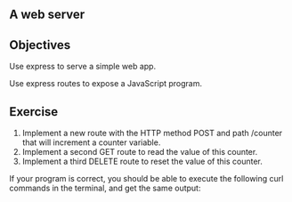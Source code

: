 ## A web server

## Objectives
Use express to serve a simple web app.

Use express routes to expose a JavaScript program.

## Exercise
1. Implement a new route with the HTTP method POST and path /counter that will increment a counter variable.
2. Implement a second GET route to read the value of this counter.
3. Implement a third DELETE route to reset the value of this counter.

If your program is correct, you should be able to execute the following curl commands in the terminal, and get the same output:
